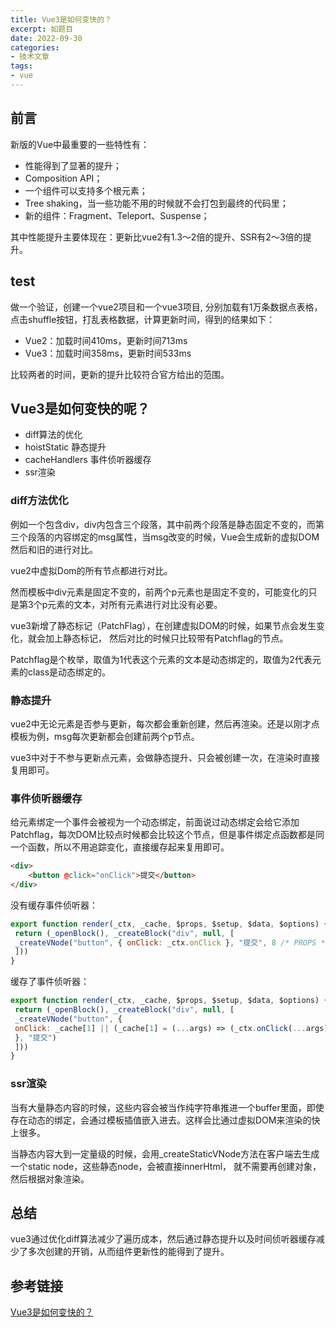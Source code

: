 ```yaml
---
title: Vue3是如何变快的？
excerpt: 如题目
date: 2022-09-30
categories:
- 技术文章
tags:
- vue
---
```


## 前言
新版的Vue中最重要的一些特性有：
- 性能得到了显著的提升；
- Composition API；
- 一个组件可以支持多个根元素；
- Tree shaking，当一些功能不用的时候就不会打包到最终的代码里；
- 新的组件：Fragment、Teleport、Suspense；

其中性能提升主要体现在：更新比vue2有1.3～2倍的提升、SSR有2～3倍的提升。

## test
做一个验证，创建一个vue2项目和一个vue3项目, 分别加载有1万条数据点表格，点击shuffle按钮，打乱表格数据，计算更新时间，得到的结果如下：
- Vue2：加载时间410ms，更新时间713ms
- Vue3：加载时间358ms，更新时间533ms

比较两者的时间，更新的提升比较符合官方给出的范围。

## Vue3是如何变快的呢？
- diff算法的优化
- hoistStatic 静态提升
- cacheHandlers 事件侦听器缓存
- ssr渲染

### diff方法优化
例如一个包含div，div内包含三个段落，其中前两个段落是静态固定不变的，而第三个段落的内容绑定的msg属性，当msg改变的时候，Vue会生成新的虚拟DOM然后和旧的进行对比。

vue2中虚拟Dom的所有节点都进行对比。

然而模板中div元素是固定不变的，前两个p元素也是固定不变的，可能变化的只是第3个p元素的文本，对所有元素进行对比没有必要。

vue3新增了静态标记（PatchFlag），在创建虚拟DOM的时候，如果节点会发生变化，就会加上静态标记， 然后对比的时候只比较带有Patchflag的节点。

Patchflag是个枚举，取值为1代表这个元素的文本是动态绑定的，取值为2代表元素的class是动态绑定的。

### 静态提升
vue2中无论元素是否参与更新，每次都会重新创建，然后再渲染。还是以刚才点模板为例，msg每次更新都会创建前两个p节点。

vue3中对于不参与更新点元素，会做静态提升、只会被创建一次，在渲染时直接复用即可。

### 事件侦听器缓存
给元素绑定一个事件会被视为一个动态绑定，前面说过动态绑定会给它添加Patchflag，每次DOM比较点时候都会比较这个节点，但是事件绑定点函数都是同一个函数，所以不用追踪变化，直接缓存起来复用即可。
```html
<div>
    <button @click="onClick">提交</button>
</div>
```
没有缓存事件侦听器：
```javascript
export function render(_ctx, _cache, $props, $setup, $data, $options) {
 return (_openBlock(), _createBlock("div", null, [
 _createVNode("button", { onClick: _ctx.onClick }, "提交", 8 /* PROPS */, ["onClick"])
 ]))
}
```
缓存了事件侦听器：
```javascript
export function render(_ctx, _cache, $props, $setup, $data, $options) {
 return (_openBlock(), _createBlock("div", null, [
 _createVNode("button", {
 onClick: _cache[1] || (_cache[1] = (...args) => (_ctx.onClick(...args)))
 }, "提交")
 ]))
}
```

### ssr渲染
当有大量静态内容的时候，这些内容会被当作纯字符串推进一个buffer里面，即使存在动态的绑定，会通过模板插值嵌入进去。这样会比通过虚拟DOM来渲染的快上很多。

当静态内容大到一定量级的时候，会用_createStaticVNode方法在客户端去生成一个static node，这些静态node，会被直接innerHtml， 就不需要再创建对象，然后根据对象渲染。

## 总结
vue3通过优化diff算法减少了遍历成本，然后通过静态提升以及时间侦听器缓存减少了多次创建的开销，从而组件更新性的能得到了提升。

## 参考链接
[Vue3是如何变快的？](http://www.geeee.top/2020/09/29/vue3/)